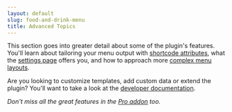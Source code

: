 ```yaml
---
layout: default
slug: food-and-drink-menu
title: Advanced Topics
---
```

This section goes into greater detail about some of the plugin's features. You'll learn about tailoring your menu output with [shortcode attributes](shortcodes), what the [settings page](settings) offers you, and how to approach more [complex menu layouts](complex-layouts).

Are you looking to customize templates, add custom data or extend the plugin? You'll want to take a look at the [developer documentation](../../developer).

*Don't miss all the great features in the [Pro addon](../pro) too.*
